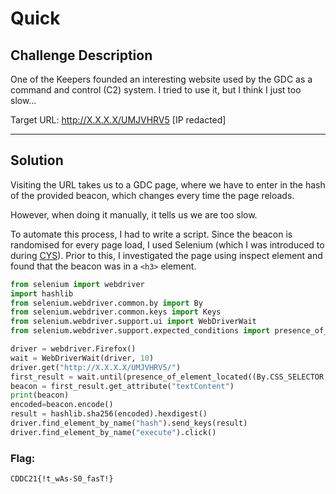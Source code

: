 # Quick

## Challenge Description
One of the Keepers founded an interesting website used by the GDC as a command and control (C2) system. I tried to use it, but I think I just too slow…

Target URL: http://X.X.X.X/UMJVHRV5 [IP redacted]

---

## Solution
Visiting the URL takes us to a GDC page, where we have to enter in the hash of the provided beacon, which changes every time the page reloads.

However, when doing it manually, it tells us we are too slow.

To automate this process, I had to write a script. Since the beacon is randomised for every page load, I used Selenium (which I was introduced to during [CYS](/CYS%202021)). Prior to this, I investigated the page using inspect element and found that the beacon was in a `<h3>` element.

```python
from selenium import webdriver
import hashlib
from selenium.webdriver.common.by import By
from selenium.webdriver.common.keys import Keys
from selenium.webdriver.support.ui import WebDriverWait
from selenium.webdriver.support.expected_conditions import presence_of_element_located

driver = webdriver.Firefox()
wait = WebDriverWait(driver, 10)
driver.get("http://X.X.X.X/UMJVHRV5/")
first_result = wait.until(presence_of_element_located((By.CSS_SELECTOR, "h3")))
beacon = first_result.get_attribute("textContent")
print(beacon)
encoded=beacon.encode()
result = hashlib.sha256(encoded).hexdigest()
driver.find_element_by_name("hash").send_keys(result)
driver.find_element_by_name("execute").click()
```

<!--screenshot-->

### Flag:
```
CDDC21{!t_wAs-S0_fasT!}
```
